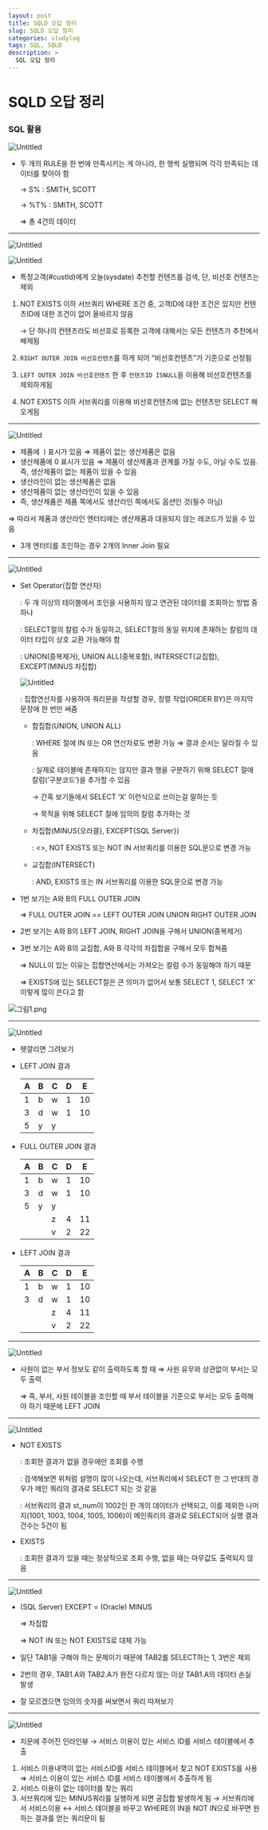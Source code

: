 ```yaml
---
layout: post
title: SQLD 오답 정리
slug: SQLD 오답 정리
categories: studylog
tags: SQL, SQLD
description: >
  SQL 오답 정리 
---
```

# SQLD 오답 정리

### SQL 활용

![Untitled](https://s3-us-west-2.amazonaws.com/secure.notion-static.com/2abf3ee4-8ffe-4416-ae36-d038142a69dc/Untitled.png)

- 두 개의 RULE을 한 번에 만족시키는 게 아니라, 한 행씩 실행되며 각각 만족되는 데이터를 찾아야 함
    
    → S% : SMITH, SCOTT
    
    → %T% : SMITH, SCOTT
    
    ⇒ 총 4건의 데이터
    

---

![Untitled](https://s3-us-west-2.amazonaws.com/secure.notion-static.com/a083272c-fc01-48fb-8dae-5cc154761185/Untitled.png)

![Untitled](https://s3-us-west-2.amazonaws.com/secure.notion-static.com/6395296b-9385-4adc-b5f5-f01c0329ccf3/Untitled.png)

- 특정고객(#custId)에게 오늘(sysdate) 추천할 컨텐츠를 검색, 단, 비선호 컨텐츠는 제외

1. NOT EXISTS 이하 서브쿼리 WHERE 조건 중, 고객ID에 대한 조건은 있지만 컨텐츠ID에 대한 조건이 없어 올바르지 않음
    
    → 단 하나의 컨텐츠라도 비선호로 등록한 고객에 대해서는 모든 컨텐츠가 추천에서 배제됨
    
2. `RIGHT OUTER JOIN 비선호컨텐츠`를 하게 되어 “비선호컨텐츠”가 기준으로 선정됨
3. `LEFT OUTER JOIN 비선호컨텐츠` 한 후 `컨텐츠ID ISNULL`을 이용해 비선호컨텐츠를 제외하게됨
4. NOT EXISTS 이하 서브쿼리를 이용해 비선호컨텐츠에 없는 컨텐츠만 SELECT 해오게됨

---

![Untitled](https://s3-us-west-2.amazonaws.com/secure.notion-static.com/32596224-cd5a-41b9-a0aa-42d20926b432/Untitled.png)

- 제품에 ㅣ표시가 있음 ⇒ 제품이 없는 생산제품은 없음
- 생산제품에 0 표시가 있음 ⇒ 제품이 생산제품과 관계를 가질 수도, 아닐 수도 있음. 즉, 생산제품이 없는 제품이 있을 수 있음
- 생산라인이 없는 생산제품은 없음
- 생산제품이 없는 생산라인이 있을 수 있음
- 즉, 생산제품은 제품 쪽에서도 생산라인 쪽에서도 옵션인 것(필수 아님)

⇒ 따라서 제품과 생산라인 엔터티에는 생산제품과 대응되지 않는 레코드가 있을 수 있음

- 3개 엔터티를 조인하는 경우 2개의 Inner Join 필요

---

![Untitled](https://s3-us-west-2.amazonaws.com/secure.notion-static.com/7915e47b-0dd6-4f99-9d22-699de0754117/Untitled.png)

- Set Operator(집합 연산자)
    
    : 두 개 이상의 테이블에서 조인을 사용하지 않고 연관된 데이터를 조회하는 방법 중 하나
    
    : SELECT절의 칼럼 수가 동일하고, SELECT절의 동일 위치에 존재하는 칼럼의 데이터 타입이 상호 교환 가능해야 함
    
    : UNION(중복제거), UNION ALL(중복포함), INTERSECT(교집합), EXCEPT(MINUS 차집합)
    
    ![Untitled](https://s3-us-west-2.amazonaws.com/secure.notion-static.com/5591d856-af96-4135-a2f3-03f07aeea127/Untitled.png)
    
    : 집합연산자를 사용하여 쿼리문을 작성할 경우, 정렬 작업(ORDER BY)은 마지막 문장에 한 번만 써줌
    
    - 합집합(UNION, UNION ALL)
        
        : WHERE 절에 IN 또는 OR 연산자로도 변환 가능 ⇒ 결과 순서는 달라질 수 있음
        
        : 실제로 테이블에 존재하지는 않지만 결과 행을 구분하기 위해 SELECT 절에 칼럼(’구분코드’)을 추가할 수 있음
        
        → 간혹 보기들에서 SELECT ‘X’ 이런식으로 쓰이는걸 말하는 듯
        
        → 목적을 위해 SELECT 절에 임의의 칼럼 추가하는 것
        
    - 차집합(MINUS{오라클}, EXCEPT{SQL Server})
        
        : <>, NOT EXISTS 또는 NOT IN 서브쿼리를 이용한 SQL문으로 변경 가능
        
    - 교집합(INTERSECT)
        
        : AND, EXISTS 또는 IN 서브쿼리를 이용한 SQL문으로 변경 가능
        
- 1번 보기는 A와 B의 FULL OUTER JOIN
    
    ⇒ FULL OUTER JOIN == LEFT OUTER JOIN UNION RIGHT OUTER JOIN
    
- 2번 보기는 A와 B의 LEFT JOIN, RIGHT JOIN을 구해서 UNION(중복제거)
- 3번 보기는 A와 B의 교집합, A와 B 각각의 차집합을 구해서 모두 합쳐줌
    
    ⇒ NULL이 있는 이유는 집합연산에서는 가져오는 컬럼 수가 동일해야 하기 때문
    
    ⇒ EXISTS에 있는 SELECT절은 큰 의미가 없어서 보통 SELECT 1, SELECT ‘X’ 이렇게 많이 쓴다고 함
    

![그림1.png](https://s3-us-west-2.amazonaws.com/secure.notion-static.com/89375b17-e7e3-4576-93d0-885e90728f88/그림1.png)

---

![Untitled](https://s3-us-west-2.amazonaws.com/secure.notion-static.com/02c99c3f-783a-42e7-9a54-fc15a0f8b987/Untitled.png)

- 헷깔리면 그려보기
- LEFT JOIN 결과
    
    
    | A | B | C | D | E |
    | --- | --- | --- | --- | --- |
    | 1 | b | w | 1 | 10 |
    | 3 | d | w | 1 | 10 |
    | 5 | y | y |  |  |
- FULL OUTER JOIN 결과
    
    
    | A | B | C | D | E |
    | --- | --- | --- | --- | --- |
    | 1 | b | w | 1 | 10 |
    | 3 | d | w | 1 | 10 |
    | 5 | y | y |  |  |
    |  |  | z | 4 | 11 |
    |  |  | v | 2 | 22 |
- LEFT JOIN 결과
    
    
    | A | B | C | D | E |
    | --- | --- | --- | --- | --- |
    | 1 | b | w | 1 | 10 |
    | 3 | d | w | 1 | 10 |
    |  |  | z | 4 | 11 |
    |  |  | v | 2 | 22 |

---

![Untitled](https://s3-us-west-2.amazonaws.com/secure.notion-static.com/6d3acce3-98c5-4afd-ade8-f0648fc45051/Untitled.png)

- 사원이 없는 부서 정보도 같이 출력하도록 할 때 ⇒ 사원 유무와 상관없이 부서는 모두 출력
    
    ⇒ 즉, 부서, 사원 테이블을 조인할 때 부서 테이블을 기준으로 부서는 모두 출력해야 하기 때문에 LEFT JOIN
    

---

![Untitled](https://s3-us-west-2.amazonaws.com/secure.notion-static.com/a87f99fa-d3e0-46eb-ac0a-7312ee29fa00/Untitled.png)

- NOT EXISTS
    
    : 조회한 결과가 없을 경우에만 조회를 수행
    
    : 검색해보면 위처럼 설명이 많이 나오는데, 서브쿼리에서 SELECT 한 그 반대의 경우가 메인 쿼리의 결과로 SELECT 되는 것 같음
    
    : 서브쿼리의 결과 st_num이 1002인 한 개의 데이터가 선택되고, 이를 제외한 나머지(1001, 1003, 1004, 1005, 1006)이 메인쿼리의 결과로 SELECT되어 실행 결과 건수는 5건이 됨
    
- EXISTS
    
    : 조회한 결과가 있을 때는 정상적으로 조회 수행, 없을 때는 아무값도 출력되지 않음
    

---

![Untitled](https://s3-us-west-2.amazonaws.com/secure.notion-static.com/1190d584-81fd-43ea-b0d5-15481126307a/Untitled.png)

- (SQL Server) EXCEPT = (Oracle) MINUS
    
    ⇒ 차집합
    
    ⇒ NOT IN 또는 NOT EXISTS로 대체 가능
    
- 일단 TAB1을 구해야 하는 문제이기 때문에 TAB2를 SELECT하는 1, 3번은 제외
- 2번의 경우, TAB1.A와 TAB2.A가 완전 다르지 않는 이상 TAB1.A의 데이터 손실 발생

- 잘 모르겠으면 임의의 숫자를 써보면서 쿼리 따져보기

---

![Untitled](https://s3-us-west-2.amazonaws.com/secure.notion-static.com/5876f78d-9974-467b-bd75-bd71e49c846b/Untitled.png)

- 지문에 주어진 인라인뷰 → 서비스 이용이 있는 서비스 ID를 서비스 테이블에서 추출

1. 서비스 이용내역이 없는 서비스ID를 서비스 테이블에서 찾고 NOT EXISTS를 사용 ⇒ 서비스 이용이 있는 서비스 ID를 서비스 테이블에서 추출하게 됨
2. 서비스 이용이 없는 데이터를 찾는 쿼리
3. 서브쿼리에 있는 MINUS쿼리를 실행하게 되면 공집합 발생하게 됨 → 서브쿼리에서 서비스이용 ↔ 서비스 테이블을 바꾸고 WHERE의 IN을 NOT IN으로 바꾸면 원하는 결과를 얻는 쿼리문이 됨
